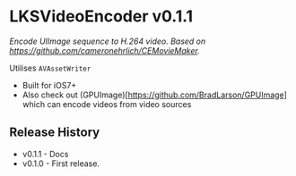 # LKSVideoEncoder v0.1.1

*Encode UIImage sequence to H.264 video. 
Based on https://github.com/cameronehrlich/CEMovieMaker.*

Utilises `AVAssetWriter`

- Built for iOS7+
- Also check out (GPUImage)[https://github.com/BradLarson/GPUImage] which can encode
  videos from video sources
  
Release History
---------------

- v0.1.1 - Docs
- v0.1.0 - First release. 
